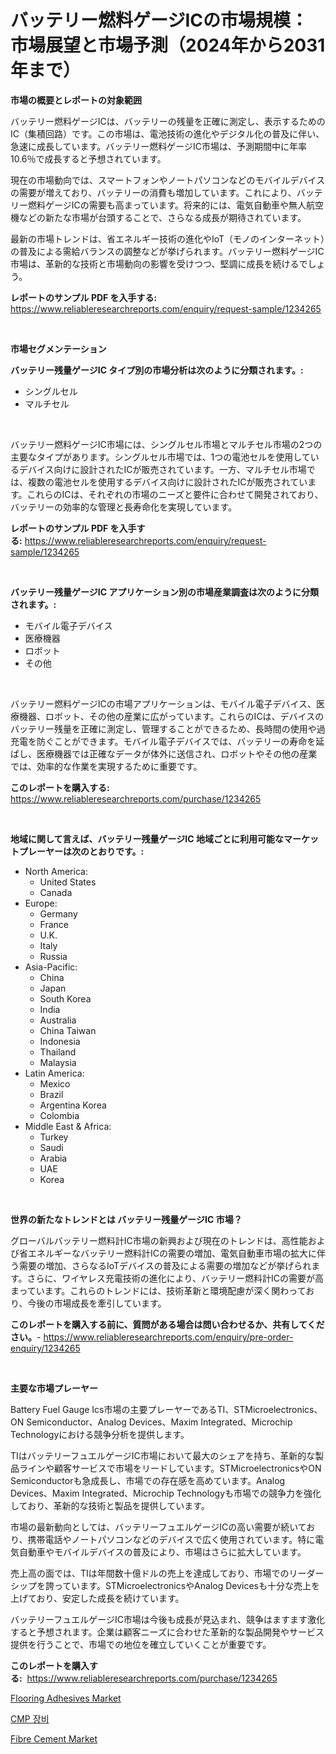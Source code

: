 <p><h1>バッテリー燃料ゲージICの市場規模：市場展望と市場予測（2024年から2031年まで）</h1></p><p><strong>市場の概要とレポートの対象範囲</strong></p>
<p><p>バッテリー燃料ゲージICは、バッテリーの残量を正確に測定し、表示するためのIC（集積回路）です。この市場は、電池技術の進化やデジタル化の普及に伴い、急速に成長しています。バッテリー燃料ゲージIC市場は、予測期間中に年率10.6％で成長すると予想されています。</p><p>現在の市場動向では、スマートフォンやノートパソコンなどのモバイルデバイスの需要が増えており、バッテリーの消費も増加しています。これにより、バッテリー燃料ゲージICの需要も高まっています。将来的には、電気自動車や無人航空機などの新たな市場が台頭することで、さらなる成長が期待されています。</p><p>最新の市場トレンドは、省エネルギー技術の進化やIoT（モノのインターネット）の普及による需給バランスの調整などが挙げられます。バッテリー燃料ゲージIC市場は、革新的な技術と市場動向の影響を受けつつ、堅調に成長を続けるでしょう。</p></p>
<p><strong>レポートのサンプル PDF を入手する:</strong> <a href="https://www.reliableresearchreports.com/enquiry/request-sample/1234265">https://www.reliableresearchreports.com/enquiry/request-sample/1234265</a></p>
<p>&nbsp;</p>
<p><strong>市場セグメンテーション</strong></p>
<p><strong>バッテリー残量ゲージIC タイプ別の市場分析は次のように分類されます。:</strong></p>
<p><ul><li>シングルセル</li><li>マルチセル</li></ul></p>
<p>&nbsp;</p>
<p><p>バッテリー燃料ゲージIC市場には、シングルセル市場とマルチセル市場の2つの主要なタイプがあります。シングルセル市場では、1つの電池セルを使用しているデバイス向けに設計されたICが販売されています。一方、マルチセル市場では、複数の電池セルを使用するデバイス向けに設計されたICが販売されています。これらのICは、それぞれの市場のニーズと要件に合わせて開発されており、バッテリーの効率的な管理と長寿命化を実現しています。</p></p>
<p><strong>レポートのサンプル PDF を入手する:</strong>&nbsp;<a href="https://www.reliableresearchreports.com/enquiry/request-sample/1234265">https://www.reliableresearchreports.com/enquiry/request-sample/1234265</a></p>
<p>&nbsp;</p>
<p><strong> バッテリー残量ゲージIC アプリケーション別の市場産業調査は次のように分類されます。:</strong></p>
<p><ul><li>モバイル電子デバイス</li><li>医療機器</li><li>ロボット</li><li>その他</li></ul></p>
<p>&nbsp;</p>
<p><p>バッテリー燃料ゲージICの市場アプリケーションは、モバイル電子デバイス、医療機器、ロボット、その他の産業に広がっています。これらのICは、デバイスのバッテリー残量を正確に測定し、管理することができるため、長時間の使用や過充電を防ぐことができます。モバイル電子デバイスでは、バッテリーの寿命を延ばし、医療機器では正確なデータが体外に送信され、ロボットやその他の産業では、効率的な作業を実現するために重要です。</p></p>
<p><strong>このレポートを購入する:</strong>&nbsp; <a href="https://www.reliableresearchreports.com/purchase/1234265">https://www.reliableresearchreports.com/purchase/1234265</a></p>
<p>&nbsp;</p>
<p><strong>地域に関して言えば、バッテリー残量ゲージIC 地域ごとに利用可能なマーケットプレーヤーは次のとおりです。:</strong></p>
<p><ul>
    <li>
        North America:
        <ul>
            <li>United States</li>
            <li>Canada</li>
        </ul>
    </li>
    <li>
        Europe:
        <ul>
            <li>Germany</li>
            <li>France</li>
            <li>U.K.</li>
            <li>Italy</li>
            <li>Russia</li>
        </ul>
    </li>
    <li>
        Asia-Pacific:
        <ul>
            <li>China</li>
            <li>Japan</li>
            <li>South Korea</li>
            <li>India</li>
            <li>Australia</li>
            <li>China Taiwan</li>
            <li>Indonesia</li>
            <li>Thailand</li>
            <li>Malaysia</li>
        </ul>
    </li>
    <li>
        Latin America:
        <ul>
            <li>Mexico</li>
            <li>Brazil</li>
            <li>Argentina Korea</li>
            <li>Colombia</li>
        </ul>
    </li>
    <li>
        Middle East & Africa:
        <ul>
            <li>Turkey</li>
            <li>Saudi</li>
            <li>Arabia</li>
            <li>UAE</li>
            <li>Korea</li>
        </ul>
    </li>
    </ul></p>
<p>&nbsp;</p>
<p><strong>世界の新たなトレンドとは バッテリー残量ゲージIC 市場？</strong></p>
<p><p>グローバルバッテリー燃料計IC市場の新興および現在のトレンドは、高性能および省エネルギーなバッテリー燃料計ICの需要の増加、電気自動車市場の拡大に伴う需要の増加、さらなるIoTデバイスの普及による需要の増加などが挙げられます。さらに、ワイヤレス充電技術の進化により、バッテリー燃料計ICの需要が高まっています。これらのトレンドには、技術革新と環境配慮が深く関わっており、今後の市場成長を牽引しています。</p></p>
<p><strong>このレポートを購入する前に、質問がある場合は問い合わせるか、共有してください。</strong>- <a href="https://www.reliableresearchreports.com/enquiry/pre-order-enquiry/1234265">https://www.reliableresearchreports.com/enquiry/pre-order-enquiry/1234265</a></p>
<p>&nbsp;</p>
<p><strong>主要な市場プレーヤー</strong></p>
<p><p>Battery Fuel Gauge Ics市場の主要プレーヤーであるTI、STMicroelectronics、ON Semiconductor、Analog Devices、Maxim Integrated、Microchip Technologyにおける競争分析を提供します。 </p><p>TIはバッテリーフュエルゲージIC市場において最大のシェアを持ち、革新的な製品ラインや顧客サービスで市場をリードしています。STMicroelectronicsやON Semiconductorも急成長し、市場での存在感を高めています。Analog Devices、Maxim Integrated、Microchip Technologyも市場での競争力を強化しており、革新的な技術と製品を提供しています。</p><p>市場の最新動向としては、バッテリーフュエルゲージICの高い需要が続いており、携帯電話やノートパソコンなどのデバイスで広く使用されています。特に電気自動車やモバイルデバイスの普及により、市場はさらに拡大しています。</p><p>売上高の面では、TIは年間数十億ドルの売上を達成しており、市場でのリーダーシップを誇っています。STMicroelectronicsやAnalog Devicesも十分な売上を上げており、安定した成長を続けています。</p><p>バッテリーフュエルゲージIC市場は今後も成長が見込まれ、競争はますます激化すると予想されます。企業は顧客ニーズに合わせた革新的な製品開発やサービス提供を行うことで、市場での地位を確立していくことが重要です。</p></p>
<p><strong>このレポートを購入する:</strong>&nbsp;&nbsp;<a href="https://www.reliableresearchreports.com/purchase/1234265">https://www.reliableresearchreports.com/purchase/1234265</a></p>
<p><p><a href="https://eight-handstand-8fb.notion.site/Global-Flooring-Adhesives-Market-by-Types-Applications-and-Major-Players-with-Regional-Growth-Rat-419fd18ba3694f058f264d743f9b8c51">Flooring Adhesives Market</a></p><p><a href="https://github.com/oajzkywllm460/Market-Research-Report-List-1/blob/main/500457810923.md">CMP 장비</a></p><p><a href="https://simplistic-meeting-7ee.notion.site/Fibre-Cement-Market-with-the-goal-of-estimating-the-market-size-and-future-growth-potential-of-vario-28268ed6b5394f7fb6225988f3db7893">Fibre Cement Market</a></p></p>